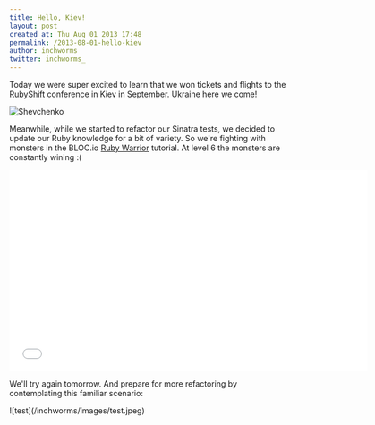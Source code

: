 ```yaml
---
title: Hello, Kiev!
layout: post
created_at: Thu Aug 01 2013 17:48
permalink: /2013-08-01-hello-kiev
author: inchworms
twitter: inchworms_
---
```


Today we were super excited to learn that we won tickets and flights to the [RubyShift](http://rubyshift.org/) conference in Kiev in September. Ukraine here we come!

![Shevchenko](http://i.espncdn.com/i/img/shevceleb20120611.jpg)

Meanwhile, while we started to refactor our Sinatra tests, we decided to update our Ruby knowledge for a bit of variety. So we're fighting with monsters in the BLOC.io [Ruby Warrior](https://www.bloc.io/ruby-warrior) tutorial. At level 6 the monsters are constantly wining :(
<p></p>

<iframe width="640" height="360" src="//www.youtube.com/embed/FOL0YVVA2ts?rel=0" frameborder="0" allowfullscreen></iframe>

<p></p>

We'll try again tomorrow. And prepare for more refactoring by contemplating this familiar scenario:
<p></p>
![test](/inchworms/images/test.jpeg)





